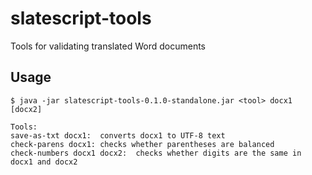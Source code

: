# slatescript-tools

Tools for validating translated Word documents

## Usage

    $ java -jar slatescript-tools-0.1.0-standalone.jar <tool> docx1 [docx2]
    
    Tools:
    save-as-txt docx1:	converts docx1 to UTF-8 text
    check-parens docx1:	checks whether parentheses are balanced
    check-numbers docx1 docx2:	checks whether digits are the same in docx1 and docx2


